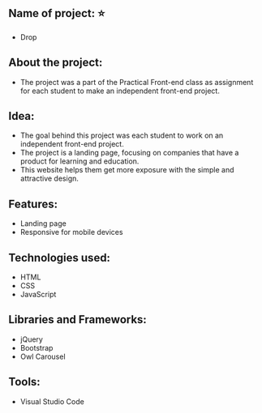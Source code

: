 Name of project: ⭐
-----------------
- Drop

About the project:
------------------
- The project was a part of the Practical Front-end class as assignment for each student to make an independent front-end project. 

Idea:
------
- The goal behind this project was each student to work on an independent front-end project.
- The project is a landing page, focusing on companies that have a product for learning and education.
- This website helps them get more exposure with the simple and attractive design.

Features:
---------
- Landing page
- Responsive for mobile devices

Technologies used:
-------------------
- HTML
- CSS
- JavaScript

Libraries and Frameworks:
-------------------------
- jQuery
- Bootstrap
- Owl Carousel

Tools:
-------
- Visual Studio Code
